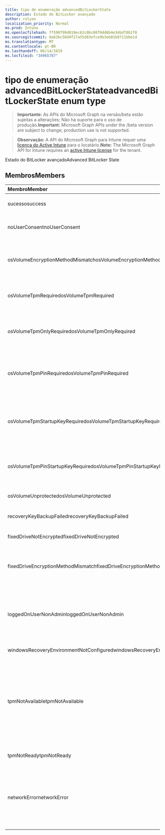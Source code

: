 ```yaml
---
title: tipo de enumeração advancedBitLockerState
description: Estado do BitLocker avançado
author: rolyon
localization_priority: Normal
ms.prod: Intune
ms.openlocfilehash: ff590f99d019ec62c0bc08f9dd6b4e34bd78b1f8
ms.sourcegitcommit: 0a62bc5849f27a55d83efce9b3eb01b9711bbe1d
ms.translationtype: MT
ms.contentlocale: pt-BR
ms.lasthandoff: 06/14/2019
ms.locfileid: "34965787"
---
```

# <a name="advancedbitlockerstate-enum-type"></a><span data-ttu-id="a0ae3-103">tipo de enumeração advancedBitLockerState</span><span class="sxs-lookup"><span data-stu-id="a0ae3-103">advancedBitLockerState enum type</span></span>

> <span data-ttu-id="a0ae3-104">**Importante:** As APIs do Microsoft Graph na versão/beta estão sujeitas a alterações; Não há suporte para o uso de produção.</span><span class="sxs-lookup"><span data-stu-id="a0ae3-104">**Important:** Microsoft Graph APIs under the /beta version are subject to change; production use is not supported.</span></span>

> <span data-ttu-id="a0ae3-105">**Observação:** A API do Microsoft Graph para Intune requer uma [licença do Active Intune](https://go.microsoft.com/fwlink/?linkid=839381) para o locatário.</span><span class="sxs-lookup"><span data-stu-id="a0ae3-105">**Note:** The Microsoft Graph API for Intune requires an [active Intune license](https://go.microsoft.com/fwlink/?linkid=839381) for the tenant.</span></span>

<span data-ttu-id="a0ae3-106">Estado do BitLocker avançado</span><span class="sxs-lookup"><span data-stu-id="a0ae3-106">Advanced BitLocker State</span></span>

## <a name="members"></a><span data-ttu-id="a0ae3-107">Membros</span><span class="sxs-lookup"><span data-stu-id="a0ae3-107">Members</span></span>
|<span data-ttu-id="a0ae3-108">Membro</span><span class="sxs-lookup"><span data-stu-id="a0ae3-108">Member</span></span>|<span data-ttu-id="a0ae3-109">Valor</span><span class="sxs-lookup"><span data-stu-id="a0ae3-109">Value</span></span>|<span data-ttu-id="a0ae3-110">Descrição</span><span class="sxs-lookup"><span data-stu-id="a0ae3-110">Description</span></span>|
|:---|:---|:---|
|<span data-ttu-id="a0ae3-111">sucesso</span><span class="sxs-lookup"><span data-stu-id="a0ae3-111">success</span></span>|<span data-ttu-id="a0ae3-112">,0</span><span class="sxs-lookup"><span data-stu-id="a0ae3-112">0</span></span>|<span data-ttu-id="a0ae3-113">Êxito no estado do BitLocker avançado</span><span class="sxs-lookup"><span data-stu-id="a0ae3-113">Advanced BitLocker State Success</span></span>|
|<span data-ttu-id="a0ae3-114">noUserConsent</span><span class="sxs-lookup"><span data-stu-id="a0ae3-114">noUserConsent</span></span>|<span data-ttu-id="a0ae3-115">1</span><span class="sxs-lookup"><span data-stu-id="a0ae3-115">1</span></span>|<span data-ttu-id="a0ae3-116">O usuário nunca deu o consentimento para a criptografia</span><span class="sxs-lookup"><span data-stu-id="a0ae3-116">User never gave consent for Encryption</span></span>|
|<span data-ttu-id="a0ae3-117">osVolumeEncryptionMethodMismatch</span><span class="sxs-lookup"><span data-stu-id="a0ae3-117">osVolumeEncryptionMethodMismatch</span></span>|<span data-ttu-id="a0ae3-118">duas</span><span class="sxs-lookup"><span data-stu-id="a0ae3-118">2</span></span>|<span data-ttu-id="a0ae3-119">O método de criptografia do volume de so é diferente daquele definido por política</span><span class="sxs-lookup"><span data-stu-id="a0ae3-119">Encryption method of OS Volume is different than that set by policy</span></span>|
|<span data-ttu-id="a0ae3-120">osVolumeTpmRequired</span><span class="sxs-lookup"><span data-stu-id="a0ae3-120">osVolumeTpmRequired</span></span>|<span data-ttu-id="a0ae3-121">quatro</span><span class="sxs-lookup"><span data-stu-id="a0ae3-121">4</span></span>|<span data-ttu-id="a0ae3-122">TPM não usado para proteção do volume de so, mas é exigido por política</span><span class="sxs-lookup"><span data-stu-id="a0ae3-122">TPM not used for protection of OS volume, but is required by policy</span></span>|
|<span data-ttu-id="a0ae3-123">osVolumeTpmOnlyRequired</span><span class="sxs-lookup"><span data-stu-id="a0ae3-123">osVolumeTpmOnlyRequired</span></span>|<span data-ttu-id="a0ae3-124">8 </span><span class="sxs-lookup"><span data-stu-id="a0ae3-124">8</span></span>|<span data-ttu-id="a0ae3-125">A proteção somente TPM não é usada para o volume de so, mas é necessária para a política</span><span class="sxs-lookup"><span data-stu-id="a0ae3-125">TPM only protection not used for OS volume, but is required by policy</span></span>|
|<span data-ttu-id="a0ae3-126">osVolumeTpmPinRequired</span><span class="sxs-lookup"><span data-stu-id="a0ae3-126">osVolumeTpmPinRequired</span></span>|<span data-ttu-id="a0ae3-127">dezesseis</span><span class="sxs-lookup"><span data-stu-id="a0ae3-127">16</span></span>|<span data-ttu-id="a0ae3-128">TPM + proteção de PIN não usada para o volume de sistema operacional, mas é necessária para a política</span><span class="sxs-lookup"><span data-stu-id="a0ae3-128">TPM+PIN protection not used for OS volume, but is required by policy</span></span>|
|<span data-ttu-id="a0ae3-129">osVolumeTpmStartupKeyRequired</span><span class="sxs-lookup"><span data-stu-id="a0ae3-129">osVolumeTpmStartupKeyRequired</span></span>|<span data-ttu-id="a0ae3-130">32</span><span class="sxs-lookup"><span data-stu-id="a0ae3-130">32</span></span>|<span data-ttu-id="a0ae3-131">TPM + proteção de chave de inicialização não usada para o volume de sistema operacional, mas é necessária para a política</span><span class="sxs-lookup"><span data-stu-id="a0ae3-131">TPM+Startup Key protection not used for OS volume, but is required by policy</span></span>|
|<span data-ttu-id="a0ae3-132">osVolumeTpmPinStartupKeyRequired</span><span class="sxs-lookup"><span data-stu-id="a0ae3-132">osVolumeTpmPinStartupKeyRequired</span></span>|<span data-ttu-id="a0ae3-133">64</span><span class="sxs-lookup"><span data-stu-id="a0ae3-133">64</span></span>|<span data-ttu-id="a0ae3-134">TPM + PIN + chave de inicialização não usado para o volume de so, mas é exigido pela política</span><span class="sxs-lookup"><span data-stu-id="a0ae3-134">TPM+PIN+Startup Key not used for OS volume, but is required by policy</span></span>|
|<span data-ttu-id="a0ae3-135">osVolumeUnprotected</span><span class="sxs-lookup"><span data-stu-id="a0ae3-135">osVolumeUnprotected</span></span>|<span data-ttu-id="a0ae3-136">128</span><span class="sxs-lookup"><span data-stu-id="a0ae3-136">128</span></span>|<span data-ttu-id="a0ae3-137">O volume de so desprotegido foi detectado</span><span class="sxs-lookup"><span data-stu-id="a0ae3-137">Un-protected OS Volume was detected</span></span>|
|<span data-ttu-id="a0ae3-138">recoveryKeyBackupFailed</span><span class="sxs-lookup"><span data-stu-id="a0ae3-138">recoveryKeyBackupFailed</span></span>|<span data-ttu-id="a0ae3-139">256</span><span class="sxs-lookup"><span data-stu-id="a0ae3-139">256</span></span>|<span data-ttu-id="a0ae3-140">Falha no backup da chave de recuperação</span><span class="sxs-lookup"><span data-stu-id="a0ae3-140">Recovery key backup failed</span></span>|
|<span data-ttu-id="a0ae3-141">fixedDriveNotEncrypted</span><span class="sxs-lookup"><span data-stu-id="a0ae3-141">fixedDriveNotEncrypted</span></span>|<span data-ttu-id="a0ae3-142">512</span><span class="sxs-lookup"><span data-stu-id="a0ae3-142">512</span></span>|<span data-ttu-id="a0ae3-143">Unidade fixa não criptografada</span><span class="sxs-lookup"><span data-stu-id="a0ae3-143">Fixed Drive not encrypted</span></span>|
|<span data-ttu-id="a0ae3-144">fixedDriveEncryptionMethodMismatch</span><span class="sxs-lookup"><span data-stu-id="a0ae3-144">fixedDriveEncryptionMethodMismatch</span></span>|<span data-ttu-id="a0ae3-145">1024</span><span class="sxs-lookup"><span data-stu-id="a0ae3-145">1024</span></span>|<span data-ttu-id="a0ae3-146">O método de criptografia de unidade fixa é diferente daquele definido por política</span><span class="sxs-lookup"><span data-stu-id="a0ae3-146">Encryption method of Fixed Drive is different than that set by policy</span></span>|
|<span data-ttu-id="a0ae3-147">loggedOnUserNonAdmin</span><span class="sxs-lookup"><span data-stu-id="a0ae3-147">loggedOnUserNonAdmin</span></span>|<span data-ttu-id="a0ae3-148">2048</span><span class="sxs-lookup"><span data-stu-id="a0ae3-148">2048</span></span>|<span data-ttu-id="a0ae3-149">O usuário conectado não é administrador. Isso exige que a política "AllowStandardUserEncryption" seja definida como 1</span><span class="sxs-lookup"><span data-stu-id="a0ae3-149">Logged on user is non-admin. This requires “AllowStandardUserEncryption” policy set to 1</span></span>|
|<span data-ttu-id="a0ae3-150">windowsRecoveryEnvironmentNotConfigured</span><span class="sxs-lookup"><span data-stu-id="a0ae3-150">windowsRecoveryEnvironmentNotConfigured</span></span>|<span data-ttu-id="a0ae3-151">4096</span><span class="sxs-lookup"><span data-stu-id="a0ae3-151">4096</span></span>|<span data-ttu-id="a0ae3-152">WinRE não configurado</span><span class="sxs-lookup"><span data-stu-id="a0ae3-152">WinRE is not configured</span></span>|
|<span data-ttu-id="a0ae3-153">tpmNotAvailable</span><span class="sxs-lookup"><span data-stu-id="a0ae3-153">tpmNotAvailable</span></span>|<span data-ttu-id="a0ae3-154">8192</span><span class="sxs-lookup"><span data-stu-id="a0ae3-154">8192</span></span>|<span data-ttu-id="a0ae3-155">O TPM não está disponível para o BitLocker.</span><span class="sxs-lookup"><span data-stu-id="a0ae3-155">TPM is not available for BitLocker.</span></span> <span data-ttu-id="a0ae3-156">Isso significa que o TPM não está presente, ou a substituição do registro não disponível do TPM está definida ou o sistema operacional do host está na unidade de capacidade portátil/Roma</span><span class="sxs-lookup"><span data-stu-id="a0ae3-156">This means TPM is not present, or TPM unavailable registry override is set or host OS is on portable/rome-able drive</span></span>|
|<span data-ttu-id="a0ae3-157">tpmNotReady</span><span class="sxs-lookup"><span data-stu-id="a0ae3-157">tpmNotReady</span></span>|<span data-ttu-id="a0ae3-158">16384</span><span class="sxs-lookup"><span data-stu-id="a0ae3-158">16384</span></span>|<span data-ttu-id="a0ae3-159">O TPM não está pronto para o BitLocker</span><span class="sxs-lookup"><span data-stu-id="a0ae3-159">TPM is not ready for BitLocker</span></span>|
|<span data-ttu-id="a0ae3-160">networkError</span><span class="sxs-lookup"><span data-stu-id="a0ae3-160">networkError</span></span>|<span data-ttu-id="a0ae3-161">32768</span><span class="sxs-lookup"><span data-stu-id="a0ae3-161">32768</span></span>|<span data-ttu-id="a0ae3-162">Rede não disponível.</span><span class="sxs-lookup"><span data-stu-id="a0ae3-162">Network not available.</span></span> <span data-ttu-id="a0ae3-163">Isso é necessário para o backup da chave de recuperação.</span><span class="sxs-lookup"><span data-stu-id="a0ae3-163">This is required for recovery key backup.</span></span> <span data-ttu-id="a0ae3-164">Isso é reportado para dispositivos compatíveis com criptografia de unidade</span><span class="sxs-lookup"><span data-stu-id="a0ae3-164">This is reported for Drive Encryption capable devices</span></span>|






